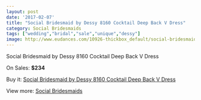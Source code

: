 ```yaml
---
layout: post
date: '2017-02-07'
title: "Social Bridesmaid by Dessy 8160 Cocktail Deep Back V Dress"
category: Social Bridesmaids
tags: ["wedding","bridal","sale","unique","dessy"]
image: http://www.eudances.com/10926-thickbox_default/social-bridesmaid-by-dessy-8160-cocktail-deep-back-v-dress.jpg
---
```

Social Bridesmaid by Dessy 8160 Cocktail Deep Back V Dress

On Sales: **$234**
<a href="https://www.eudances.com/en/social-bridesmaids/3490-social-bridesmaid-by-dessy-8160-cocktail-deep-back-v-dress.html"><amp-img layout="responsive" width="600" height="600" src="//www.eudances.com/10926-thickbox_default/social-bridesmaid-by-dessy-8160-cocktail-deep-back-v-dress.jpg" alt="Social Bridesmaid by Dessy 8160 Cocktail Deep Back V Dress 0" /></a>
<a href="https://www.eudances.com/en/social-bridesmaids/3490-social-bridesmaid-by-dessy-8160-cocktail-deep-back-v-dress.html"><amp-img layout="responsive" width="600" height="600" src="//www.eudances.com/10929-thickbox_default/social-bridesmaid-by-dessy-8160-cocktail-deep-back-v-dress.jpg" alt="Social Bridesmaid by Dessy 8160 Cocktail Deep Back V Dress 1" /></a>
<a href="https://www.eudances.com/en/social-bridesmaids/3490-social-bridesmaid-by-dessy-8160-cocktail-deep-back-v-dress.html"><amp-img layout="responsive" width="600" height="600" src="//www.eudances.com/10928-thickbox_default/social-bridesmaid-by-dessy-8160-cocktail-deep-back-v-dress.jpg" alt="Social Bridesmaid by Dessy 8160 Cocktail Deep Back V Dress 2" /></a>
<a href="https://www.eudances.com/en/social-bridesmaids/3490-social-bridesmaid-by-dessy-8160-cocktail-deep-back-v-dress.html"><amp-img layout="responsive" width="600" height="600" src="//www.eudances.com/10927-thickbox_default/social-bridesmaid-by-dessy-8160-cocktail-deep-back-v-dress.jpg" alt="Social Bridesmaid by Dessy 8160 Cocktail Deep Back V Dress 3" /></a>

Buy it: [Social Bridesmaid by Dessy 8160 Cocktail Deep Back V Dress](https://www.eudances.com/en/social-bridesmaids/3490-social-bridesmaid-by-dessy-8160-cocktail-deep-back-v-dress.html "Social Bridesmaid by Dessy 8160 Cocktail Deep Back V Dress")

View more: [Social Bridesmaids](https://www.eudances.com/en/66-Social-Bridesmaids "Social Bridesmaids")